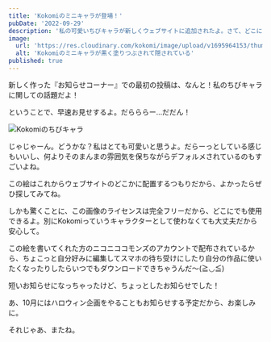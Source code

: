 ```yaml
---
title: 'Kokomiのミニキャラが登場！'
pubDate: '2022-09-29'
description: '私の可愛いちびキャラが新しくウェブサイトに追加されたよ。さて、どこにいるでしょうか？'
image:
  url: 'https://res.cloudinary.com/kokomi/image/upload/v1695964153/thumbs/news/news-2023-09-29_1_onthy8.webp'
  alt: 'Kokomiのミニキャラが黒く塗りつぶされて隠されている'
published: true
---
```


新しく作った『お知らせコーナー』での最初の投稿は、なんと！私のちびキャラに関しての話題だよ！

ということで、早速お見せするよ。だらららー...だだん！

![Kokomiのちびキャラ](https://res.cloudinary.com/kokomi/image/upload/v1695982969/news/kokomi_mini_dsragn.webp)

じゃじゃーん。どうかな？私はとても可愛いと思うよ。だらーっとしている感じもいいし、何よりそのまんまの雰囲気を保ちながらデフォルメされているのもすごいよね。

この絵はこれからウェブサイトのどこかに配置するつもりだから、よかったらぜひ探してみてね。

しかも驚くことに、この画像のライセンスは完全フリーだから、どこにでも使用できるよ。別にKokomiっていうキャラクターとして使わなくても大丈夫だから安心して。

この絵を書いてくれた方のニコニココモンズのアカウントで配布されているから、ちょこっと自分好みに編集してスマホの待ち受けにしたり自分の作品に使いたくなったりしたらいつでもダウンロードできちゃうんだ～(≧◡≦)

短いお知らせになっちゃったけど、ちょっとしたお知らせでした！

あ、10月にはハロウィン企画をやることもお知らせする予定だから、お楽しみに。

それじゃあ、またね。
